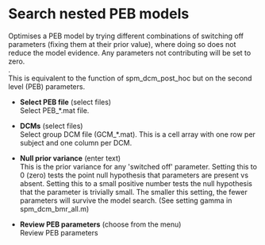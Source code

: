 # Search nested PEB models  
Optimises a PEB model by trying different combinations of switching off parameters (fixing them at their prior value), where doing so does not reduce the model evidence. Any parameters not contributing will be set to zero.   
.   
This is equivalent to the function of spm_dcm_post_hoc but on the second level (PEB) parameters.   

* **Select PEB file** (select files)  
Select PEB_*.mat file.   

* **DCMs** (select files)  
Select group DCM file (GCM_*.mat). This is a cell array with one row per subject and one column per DCM.   

* **Null prior variance** (enter text)  
This is the prior variance for any 'switched off' parameter. Setting this to 0 (zero) tests the point null hypothesis that parameters are present vs absent. Setting this to a small positive number tests the null hypothesis that the parameter is trivially small. The smaller this setting, the fewer parameters will survive the model search. (See setting gamma in spm_dcm_bmr_all.m)   

* **Review PEB parameters** (choose from the menu)  
Review PEB parameters   
